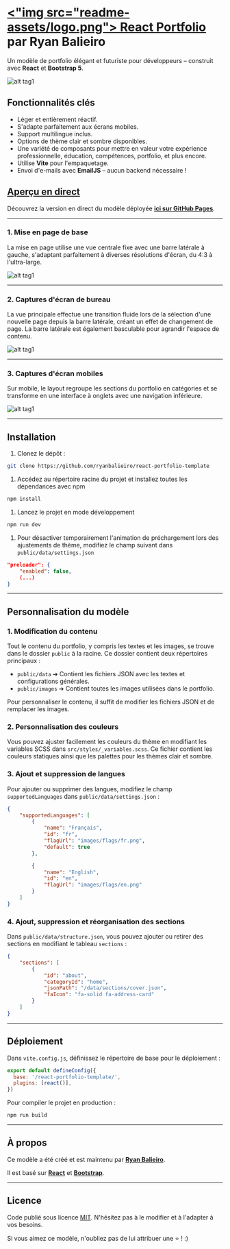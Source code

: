 
# [<"img src="readme-assets/logo.png"> React Portfolio](https://ryanbalieiro.github.io/react-portfolio-template/) par Ryan Balieiro

Un modèle de portfolio élégant et futuriste pour développeurs – construit avec **React** et **Bootstrap 5**.

![alt tag1](readme-assets/promo.png)

## Fonctionnalités clés

- Léger et entièrement réactif.
- S'adapte parfaitement aux écrans mobiles.
- Support multilingue inclus.
- Options de thème clair et sombre disponibles.
- Une variété de composants pour mettre en valeur votre expérience professionnelle, éducation, compétences, portfolio, et plus encore.
- Utilise **Vite** pour l'empaquetage.
- Envoi d'e-mails avec **EmailJS** – aucun backend nécessaire !

## [Aperçu en direct](https://ryanbalieiro.github.io/react-portfolio-template/)

Découvrez la version en direct du modèle déployée **[ici sur GitHub Pages](https://ryanbalieiro.github.io/react-portfolio-template/)**.

---

### 1. Mise en page de base

La mise en page utilise une vue centrale fixe avec une barre latérale à gauche, s'adaptant parfaitement à diverses résolutions d'écran, du 4:3 à l'ultra-large.

![alt tag1](readme-assets/demo.png)

---

### 2. Captures d'écran de bureau

La vue principale effectue une transition fluide lors de la sélection d'une nouvelle page depuis la barre latérale, créant un effet de changement de page. La barre latérale est également basculable pour agrandir l'espace de contenu.

![alt tag1](readme-assets/desktop.png)

---

### 3. Captures d'écran mobiles

Sur mobile, le layout regroupe les sections du portfolio en catégories et se transforme en une interface à onglets avec une navigation inférieure.

![alt tag1](readme-assets/mobile.png)

---

## Installation

1. Clonez le dépôt :

```bash
git clone https://github.com/ryanbalieiro/react-portfolio-template
```

1. Accédez au répertoire racine du projet et installez toutes les dépendances avec npm

```bash
npm install
```

1. Lancez le projet en mode développement

```bash
npm run dev
```

1. Pour désactiver temporairement l'animation de préchargement lors des ajustements de thème, modifiez le champ suivant dans `public/data/settings.json`

```json
"preloader": {
    "enabled": false,
    (...)
}
```

---

## Personnalisation du modèle

### 1. Modification du contenu

Tout le contenu du portfolio, y compris les textes et les images, se trouve dans le dossier `public` à la racine. Ce dossier contient deux répertoires principaux :

- `public/data` ➔ Contient les fichiers JSON avec les textes et configurations générales.
- `public/images` ➔ Contient toutes les images utilisées dans le portfolio.

Pour personnaliser le contenu, il suffit de modifier les fichiers JSON et de remplacer les images.

### 2. Personnalisation des couleurs

Vous pouvez ajuster facilement les couleurs du thème en modifiant les variables SCSS dans `src/styles/_variables.scss`. Ce fichier contient les couleurs statiques ainsi que les palettes pour les thèmes clair et sombre.

### 3. Ajout et suppression de langues

Pour ajouter ou supprimer des langues, modifiez le champ `supportedLanguages` dans `public/data/settings.json` :

```json
{
    "supportedLanguages": [
        {
            "name": "Français",
            "id": "fr",
            "flagUrl": "images/flags/fr.png",
            "default": true
        },

        {
            "name": "English",
            "id": "en",
            "flagUrl": "images/flags/en.png"
        }
    ]
}
```

### 4. Ajout, suppression et réorganisation des sections

Dans `public/data/structure.json`, vous pouvez ajouter ou retirer des sections en modifiant le tableau `sections` :

```json
{
    "sections": [
        {
            "id": "about",
            "categoryId": "home",
            "jsonPath": "/data/sections/cover.json",
            "faIcon": "fa-solid fa-address-card"
        }
    ]
}
```

---

## Déploiement

Dans `vite.config.js`, définissez le répertoire de base pour le déploiement :

```js
export default defineConfig({
  base: '/react-portfolio-template/',
  plugins: [react()],
})
```

Pour compiler le projet en production :

```bash
npm run build
```

---

## À propos

Ce modèle a été créé et est maintenu par **[Ryan Balieiro](https://ryanbalieiro.com/)**.

Il est basé sur **[React](https://reactjs.org/)** et **[Bootstrap](https://getbootstrap.com/)**.

---

## Licence

Code publié sous licence [MIT](https://github.com/StartBootstrap/startbootstrap-agency/blob/master/LICENSE). N'hésitez pas à le modifier et à l'adapter à vos besoins.

Si vous aimez ce modèle, n'oubliez pas de lui attribuer une ⭐ ! :)
